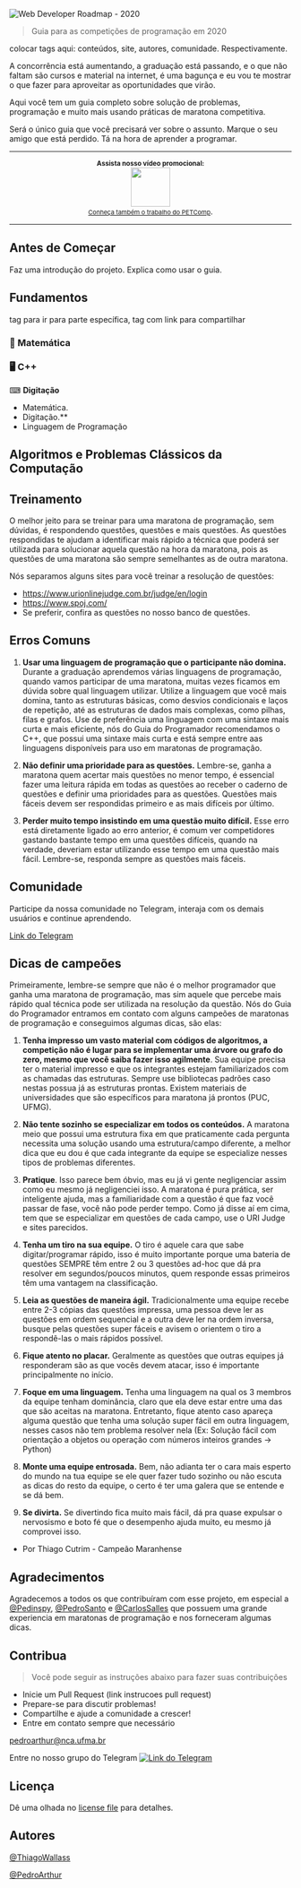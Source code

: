![Web Developer Roadmap - 2020](https://i.imgur.com/9mZll7i.jpg)

> Guia para as competições de programação em 2020

colocar tags aqui: conteúdos, site, autores, comunidade. Respectivamente.


A concorrência está aumentando, a graduação está passando, e o que não faltam são cursos e material na internet, é uma bagunça e eu vou te mostrar o que fazer para aproveitar as oportunidades que virão.

Aqui você tem um guia completo sobre solução de problemas, programação e muito mais usando práticas de maratona competitiva.

Será o único guia que você precisará ver sobre o assunto. Marque o seu amigo que está perdido. Tá na hora de aprender a programar.

***

<p align="center">
		<sup><b>Assista nosso vídeo promocional:</b></sup>
		<br>
		<a href="https://www.instagram.com/ofreitaspedro/">
			<img width="70px" src="https://logodownload.org/wp-content/uploads/2017/04/instagram-logo.png">
		</a>
		<br><a style="font-size:11px" href="https://www.youtube.com/channel/UCA0H2KIWgWTwpTFjSxp0now?sub_confirmation=1">Conheça também o trabalho do PETComp</a>.
</p>

***

## Antes de Começar


Faz uma introdução do projeto. Explica como usar o guia.

## Fundamentos
tag para ir para parte específica, tag com link para compartilhar

### 🔢 Matemática
### 🖥 C++
⌨ <b>Digitação</b>

<ul>
   <li>Matemática.</li>
   <li>Digitação.**</li>
   <li>Linguagem de Programação</li>
</ul>

## Algoritmos e Problemas Clássicos da Computação


## Treinamento
O melhor jeito para se treinar para uma maratona de programação, sem dúvidas, é respondendo questões, questões e mais questões. As questões respondidas te ajudam a identificar mais rápido a técnica que poderá ser utilizada para solucionar aquela questão na hora da maratona, pois as questões de uma maratona são sempre semelhantes as de outra maratona.

Nós separamos alguns sites para você treinar a resolução de questões:
- https://www.urionlinejudge.com.br/judge/en/login
- https://www.spoj.com/
- Se preferir, confira as questões no nosso banco de questões.

## Erros Comuns

1. **Usar uma linguagem de programação que o participante não domina.** Durante a graduação aprendemos várias linguagens de programação, quando vamos participar de uma maratona, muitas vezes ficamos em dúvida sobre qual linguagem utilizar. Utilize a linguagem que você mais domina, tanto as estruturas básicas, como desvios condicionais e laços de repetição, até as estruturas de dados mais complexas, como pilhas, filas e grafos. Use de preferência uma linguagem com uma sintaxe mais curta e mais eficiente, nós do Guia do Programador recomendamos o C++, que possui uma sintaxe mais curta e está sempre entre aas linguagens disponíveis para uso em maratonas de programação.

2. **Não definir uma prioridade para as questões.** Lembre-se, ganha a maratona quem acertar mais questões no menor tempo, é essencial fazer uma leitura rápida em todas as questões ao receber o caderno de questões e definir uma prioridades para as questões. Questões mais fáceis devem ser respondidas primeiro e as mais difíceis por último.

3. **Perder muito tempo insistindo em uma questão muito difícil.** Esse erro está diretamente ligado ao erro anterior, é comum ver competidores gastando bastante tempo em uma questões difíceis, quando na verdade, deveriam estar utilizando esse tempo em uma questão mais fácil. Lembre-se, responda sempre as questões mais fáceis.


## Comunidade

Participe da nossa comunidade no Telegram, interaja com os demais usuários e continue aprendendo.

[Link do Telegram](https://t.me/joinchat/FoVIKRkUpbZZz5uzmc3K6g)

## Dicas de campeões

Primeiramente, lembre-se sempre que não é o melhor programador que ganha uma maratona de programação, mas sim aquele que percebe mais rápido qual técnica pode ser utilizada na resolução da questão. Nós do Guia do Programador entramos em contato com alguns campeões de maratonas de programação e conseguimos algumas dicas, são elas: 

1. **Tenha impresso um vasto material com códigos de algoritmos, a competição não é lugar para se implementar uma árvore ou grafo do zero, mesmo que você saiba fazer isso agilmente**. Sua equipe precisa ter o material impresso e que os integrantes estejam familiarizados com as chamadas das estruturas. Sempre use bibliotecas padrões caso nestas possua já as estruturas prontas. Existem materiais de universidades que são específicos para maratona já prontos (PUC, UFMG).

2. **Não tente sozinho se especializar em todos os conteúdos.** A maratona meio que possui uma estrutura fixa em que praticamente cada pergunta necessita uma solução usando uma estrutura/campo diferente, a melhor dica que eu dou é que cada integrante da equipe se especialize nesses tipos de problemas diferentes.

3. **Pratique**. Isso parece bem óbvio, mas eu já vi gente negligenciar assim como eu mesmo já negligenciei isso. A maratona é pura prática, ser inteligente ajuda, mas a familiaridade com a questão é que faz você passar de fase, você não pode perder tempo. Como já disse aí em cima, tem que se especializar em questões de cada campo, use o URI Judge e sites parecidos.

4. **Tenha um tiro na sua equipe.** O tiro é aquele cara que sabe digitar/programar rápido, isso é muito importante porque uma bateria de questões SEMPRE têm entre 2 ou 3 questões ad-hoc que dá pra resolver em segundos/poucos minutos, quem responde essas primeiros têm uma vantagem na classificação.

5. **Leia as questões de maneira ágil.** Tradicionalmente uma equipe recebe entre 2-3 cópias das questões impressa, uma pessoa deve ler as questões em ordem sequencial e a outra deve ler na ordem inversa, busque pelas questões super fáceis e avisem o orientem o tiro a respondê-las o mais rápidos possível.

6. **Fique atento no placar.** Geralmente as questões que outras equipes já responderam são as que vocês devem atacar, isso é importante principalmente no início.

7. **Foque em uma linguagem.** Tenha uma linguagem na qual os 3 membros da
equipe tenham dominância, claro que ela deve estar entre uma das que são aceitas na maratona. Entretanto, fique atento caso apareça alguma questão que tenha uma solução super fácil em outra linguagem, nesses casos não tem problema resolver nela (Ex: Solução fácil com orientação a objetos ou operação com números inteiros grandes -> Python)

8. **Monte uma equipe entrosada.** Bem, não adianta ter o cara mais esperto do mundo na tua equipe se ele quer fazer tudo sozinho ou não escuta as dicas do resto da equipe, o certo é ter uma galera que se entende e se dá bem.

9. **Se divirta.** Se divertindo fica muito mais fácil, dá pra quase expulsar o nervosismo e boto fé que o desempenho ajuda muito, eu mesmo já comprovei isso.

- Por Thiago Cutrim - Campeão Maranhense
##  Agradecimentos

Agradecemos a todos os que contribuíram com esse projeto, em especial a [@Pedinspy](https://github.com/Pedinpsy), [@PedroSanto](https://github.com/elheremes) e [@CarlosSalles](https://github.com/csalles) que possuem uma grande experiencia em maratonas de programação e nos forneceram algumas dicas.

## Contribua

> Você pode seguir as instruções abaixo para fazer suas contribuições

- Inicie um Pull Request (link instrucoes pull request)
- Prepare-se para discutir problemas!
- Compartilhe e ajude a comunidade a crescer!
- Entre em contato sempre que necessário

pedroarthur@nca.ufma.br 

Entre no nosso grupo do Telegram [![Link do Telegram](https://www.google.com/url?sa=i&url=https%3A%2F%2Fmeiobit.com%2F383309%2Ftelegram-bloqueado-russia-com-milhoes-ips-google-amazon-varios-servicos-prejudicados%2F&psig=AOvVaw0WvVnDZlkHuj324Z2DJUwg&ust=1593827899959000&source=images&cd=vfe&ved=0CAIQjRxqFwoTCPi09eX9r-oCFQAAAAAdAAAAABAK)](https://t.me/joinchat/FoVIKRkUpbZZz5uzmc3K6g)


## Licença

Dê uma olhada no [license file](./LICENSE) para detalhes.

## Autores

[@ThiagoWallass](https://github.com/thiagowallass)

[@PedroArthur](https://github.com/SlzPedroArthur)